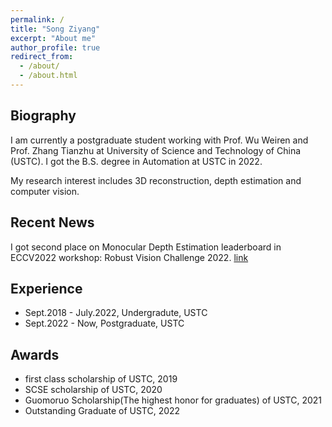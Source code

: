 ```yaml
---
permalink: /
title: "Song Ziyang"
excerpt: "About me"
author_profile: true
redirect_from: 
  - /about/
  - /about.html
---
```


Biography
------

I am currently a postgraduate student working with Prof. Wu Weiren and Prof. Zhang Tianzhu at University of Science and Technology of China (USTC). I got the B.S. degree in Automation at USTC in 2022.

My research interest includes 3D reconstruction, depth estimation and computer vision. 

Recent News
------
I got second place on Monocular Depth Estimation leaderboard in ECCV2022 workshop: Robust Vision Challenge 2022. [link](http://www.robustvision.net/leaderboard.php?benchmark=depth)

Experience 
------
- Sept.2018 - July.2022, Undergradute, USTC
- Sept.2022 - Now, Postgraduate, USTC

Awards
------
- first class scholarship of USTC, 2019
- SCSE scholarship of USTC, 2020
- Guomoruo Scholarship(The highest honor for graduates) of USTC, 2021
- Outstanding Graduate of USTC, 2022

